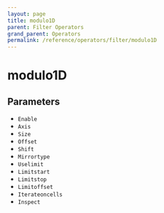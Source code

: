 ```yaml
---
layout: page
title: modulo1D
parent: Filter Operators
grand_parent: Operators
permalink: /reference/operators/filter/modulo1D
---
```


# modulo1D

## Parameters

* `Enable`
* `Axis`
* `Size`
* `Offset`
* `Shift`
* `Mirrortype`
* `Uselimit`
* `Limitstart`
* `Limitstop`
* `Limitoffset`
* `Iterateoncells`
* `Inspect`
